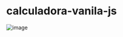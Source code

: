 # calculadora-vanila-js
![image](https://user-images.githubusercontent.com/119131511/208683318-0f4cd16a-eab1-49ee-9110-132f98b14cd0.png)
